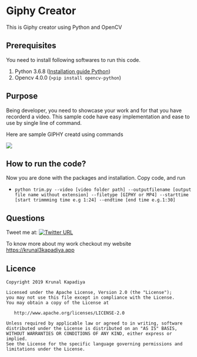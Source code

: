 # Giphy Creator

This is Giphy creator using Python and OpenCV

## Prerequisites
You need to install following softwares to run this code.

1. Python 3.6.8 ([Installation guide Python](https://www.python.org/downloads/))
2. Opencv 4.0.0 (`>pip install opencv-python`)

## Purpose

Being developer, you need to showcase your work and for that you have recorderd a video. 
This sample code have easy implementation and ease to use by single line of command.

Here are sample GIPHY creatd using commands

![](/screenshots/bunny.gif)

## How to run the code?

Now you are done with the packages and installation. Copy code, and run <br>
- `python trim.py --video [video folder path] --outputfilename [output file name without extension] --filetype [GIPHY or MP4] --starttime [start trimmming time e.g 1:24] --endtime [end time e.g.1:30]` <br>

## Questions

Tweet me at: 
[![Twitter URL](https://img.shields.io/badge/Twitter-@krunal3kapadiya-blue.svg?style=for-the-badge)](https://twitter.com/krunal3kapadiya)


To know more about my work checkout my website https://krunal3kapadiya.app


## Licence
    Copyright 2019 Krunal Kapadiya

    Licensed under the Apache License, Version 2.0 (the "License");
    you may not use this file except in compliance with the License.
    You may obtain a copy of the License at

       http://www.apache.org/licenses/LICENSE-2.0

    Unless required by applicable law or agreed to in writing, software
    distributed under the License is distributed on an "AS IS" BASIS,
    WITHOUT WARRANTIES OR CONDITIONS OF ANY KIND, either express or implied.
    See the License for the specific language governing permissions and
    limitations under the License.
